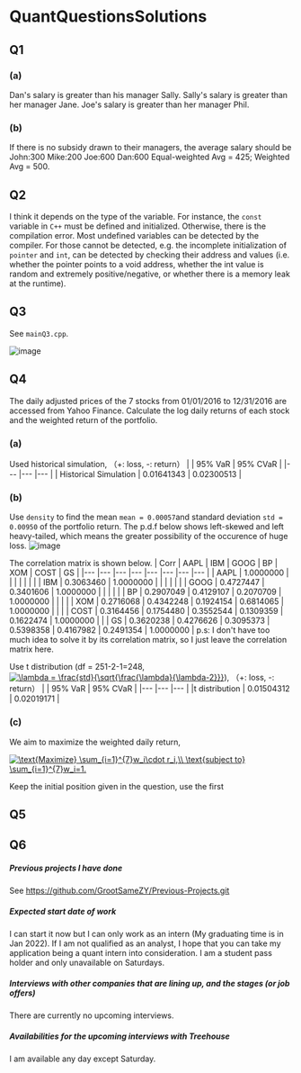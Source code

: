 # QuantQuestionsSolutions
## Q1
### (a)
Dan's salary is greater than his manager Sally.
Sally's salary is greater than her manager Jane.
Joe's salary is greater than her manager Phil.
### (b)
If there is no subsidy drawn to their managers, the average salary should be 
John:300
Mike:200
Joe:600
Dan:600
Equal-weighted Avg = 425;
Weighted Avg = 500.

## Q2 
I think it depends on the type of the variable. For instance, the ```const``` variable in ```C++``` must be defined and initialized. Otherwise, there is the compilation error. Most undefined variables can be detected by the compiler. For those cannot be detected, e.g. the incomplete initialization of ```pointer``` and ```int```, can be detected by checking their address and values (i.e. whether the pointer points to a void address, whether the int value is random and extremely positive/negative, or whether there is a memory leak at the runtime).

## Q3
See ```mainQ3.cpp```.

![image](https://user-images.githubusercontent.com/89716697/131442265-848eed66-2a67-4b16-8aad-53a85be8a85a.png)

## Q4
The daily adjusted prices of the 7 stocks from 01/01/2016 to 12/31/2016 are accessed from Yahoo Finance. Calculate the log daily returns of each stock and the weighted return of the portfolio.
### (a)
Used historical simulation, （+: loss, -: return）
|  	| 95% VaR 	| 95% CVaR 	|
|---	|---	|---	|
| Historical Simulation 	| 0.01641343 	| 0.02300513 	|

### (b)
Use ```density``` to find the mean ```mean = 0.00057```and standard deviation ```std = 0.00950``` of the portfolio return.
The p.d.f below shows left-skewed and left heavy-tailed, which means the greater possibility of the occurence of huge loss.
![image](https://user-images.githubusercontent.com/89716697/131369628-41bf533a-82a9-41e2-b73d-030e44c6a470.png)

The correlation matrix is shown below.
| Corr 	| AAPL 	| IBM 	| GOOG 	| BP 	| XOM 	| COST 	| GS 	|
|---	|---	|---	|---	|---	|---	|---	|---	|
| AAPL 	| 1.0000000 	|  	|  	|  	|  	|  	|  	|
| IBM 	| 0.3063460  	| 1.0000000 	|  	|  	|  	|  	|  	|
| GOOG 	| 0.4727447  	| 0.3401606  	| 1.0000000 	|  	|  	|  	|  	|
| BP 	| 0.2907049  	| 0.4129107  	| 0.2070709  	| 1.0000000 	|  	|  	|  	|
| XOM 	| 0.2716068  	| 0.4342248  	| 0.1924154  	| 0.6814065  	| 1.0000000 	|  	|  	|
| COST 	| 0.3164456 	| 0.1754480 	| 0.3552544 	| 0.1309359 	| 0.1622474 	| 1.0000000 	|  	|
| GS 	| 0.3620238 	| 0.4276626 	| 0.3095373 	| 0.5398358 	| 0.4167982 	| 0.2491354 	| 1.0000000 	|
p.s: I don't have too much idea to solve it by its correlation matrix, so I just leave the correlation matrix here.

Use t distribution (df = 251-2-1=248,<a href="https://www.codecogs.com/eqnedit.php?latex=\lambda&space;=&space;\frac{std}{\sqrt{\frac{\lambda}{\lambda-2}}}" target="_blank"><img src="https://latex.codecogs.com/gif.latex?\lambda&space;=&space;\frac{std}{\sqrt{\frac{\lambda}{\lambda-2}}}" title="\lambda = \frac{std}{\sqrt{\frac{\lambda}{\lambda-2}}}" /></a>), （+: loss, -: return）
|  	| 95% VaR 	| 95% CVaR 	|
|---	|---	|---	|
|t distribution	| 0.01504312 	| 0.02019171 	|

### (c)
We aim to maximize the weighted daily return,

<a href="https://www.codecogs.com/eqnedit.php?latex=\text{Maximize}&space;\sum_{i=1}^{7}w_i\cdot&space;r_i,\\&space;\text{subject&space;to}&space;\sum_{i=1}^{7}w_i=1." target="_blank"><img src="https://latex.codecogs.com/gif.latex?\text{Maximize}&space;\sum_{i=1}^{7}w_i\cdot&space;r_i,\\&space;\text{subject&space;to}&space;\sum_{i=1}^{7}w_i=1." title="\text{Maximize} \sum_{i=1}^{7}w_i\cdot r_i,\\ \text{subject to} \sum_{i=1}^{7}w_i=1." /></a>

Keep the initial position given in the question, use the first 

## Q5
## Q6

##### Previous projects I have done
See https://github.com/GrootSameZY/Previous-Projects.git 
##### Expected start date of work
I can start it now but I can only work as an intern (My graduating time is in Jan 2022). If I am not qualified as an analyst, I hope that you can take my application being a quant intern into consideration. I am a student pass holder and only unavailable on Saturdays.
##### Interviews with other companies that are lining up, and the stages (or job offers)
There are currently no upcoming interviews.
##### Availabilities for the upcoming interviews with Treehouse
I am available any day except Saturday.
